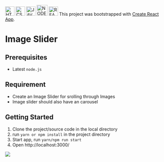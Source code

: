 <img src="https://raw.githubusercontent.com/wiki/pulkitcs/web-development/icons/html.png" height="30" title="HTML5">&nbsp;<img src="https://raw.githubusercontent.com/wiki/pulkitcs/web-development/icons/css.png" title="CSS" height="30">&nbsp;<img src="https://raw.githubusercontent.com/wiki/pulkitcs/web-development/icons/js.png" height="30" title="JAVASCRIPT">&nbsp;<img src="https://raw.githubusercontent.com/wiki/pulkitcs/web-development/icons/node.png" height="35" title="NODE.JS">&nbsp;<img src="https://raw.githubusercontent.com/wiki/pulkitcs/web-development/icons/react.png" height="30" title="REACT.JS">
This project was bootstrapped with [Create React App](https://github.com/facebook/create-react-app).
# Image Slider

## Prerequisites

- Latest `node.js`

## Requirement

- Create an Image Slider for srolling through Images
- Image slider should also have an carousel

## Getting Started

1. Clone the project/source code in the local directory
2. run `yarn or npm install` in the project directory
3. Start app, run `yarn/npm run start`
4. Open http://localhost:3000/

<img src="https://raw.githubusercontent.com/wiki/pulkitcs/web-development/screenshots/ImageSlider/ImageSlider.gif" />